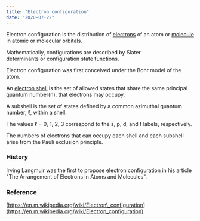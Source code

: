 ```yaml
---
title: "Electron configuration"
date: "2020-07-22"
---
```


Electron configuration is the distribution of [electrons](https://chemistdictionary.com/electron/) of an atom or [molecule](https://chemistdictionary.com/molecule/) in atomic or molecular orbitals.

Mathematically, configurations are described by Slater determinants or configuration state functions.

Electron configuration was first conceived under the Bohr model of the atom.

An [electron shell](https://chemistdictionary.com/electron-shell/) is the set of allowed states that share the same principal quantum number(n), that electrons may occupy. 

A subshell is the set of states defined by a common azimuthal quantum number, ℓ, within a shell.

The values ℓ = 0, 1, 2, 3 correspond to the s, p, d, and f labels, respectively.

The numbers of electrons that can occupy each shell and each subshell arise from the Pauli exclusion principle.

### History

Irving Langmuir was the first to propose electron configuration in his article "The Arrangement of Electrons in Atoms and Molecules".

### Reference

[https://en.m.wikipedia.org/wiki/Electron\_configuration](https://en.m.wikipedia.org/wiki/Electron_configuration)
